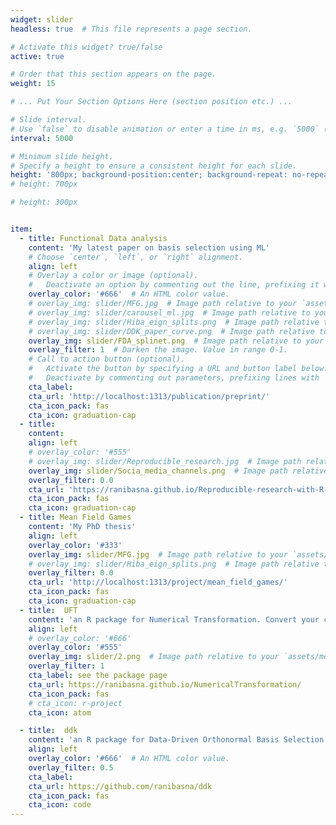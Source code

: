 ```yaml
---
widget: slider
headless: true  # This file represents a page section.

# Activate this widget? true/false
active: true

# Order that this section appears on the page.
weight: 15

# ... Put Your Section Options Here (section position etc.) ...

# Slide interval.
# Use `false` to disable animation or enter a time in ms, e.g. `5000` (5s).
interval: 5000

# Minimum slide height.
# Specify a height to ensure a consistent height for each slide.
height: '800px; background-position:center; background-repeat: no-repeat; background-size: cover'
# height: 700px

# height: 300px


item:
  - title: Functional Data analysis
    content: 'My latest paper on basis selection using ML'
    # Choose `center`, `left`, or `right` alignment.
    align: left
    # Overlay a color or image (optional).
    #   Deactivate an option by commenting out the line, prefixing it with `#`.
    overlay_color: '#666'  # An HTML color value.
    # overlay_img: slider/MFG.jpg  # Image path relative to your `assets/media/` folder
    # overlay_img: slider/carousel_ml.jpg  # Image path relative to your `assets/media/` folder
    # overlay_img: slider/Hiba_eign_splits.png  # Image path relative to your `assets/media/` folder
    # overlay_img: slider/DDK_paper_curve.png  # Image path relative to your `assets/media/` folder
    overlay_img: slider/FDA_splinet.png  # Image path relative to your `assets/media/` folder
    overlay_filter: 1  # Darken the image. Value in range 0-1.
    # Call to action button (optional).
    #   Activate the button by specifying a URL and button label below.
    #   Deactivate by commenting out parameters, prefixing lines with `#`.
    cta_label:
    cta_url: 'http://localhost:1313/publication/preprint/'
    cta_icon_pack: fas
    cta_icon: graduation-cap
  - title:
    content:
    align: left
    # overlay_color: '#555'
    # overlay_img: slider/Reproducible_research.jpg  # Image path relative to your `assets/media/` folder
    overlay_img: slider/Socia_media_channels.png  # Image path relative to your `assets/media/` folder
    overlay_filter: 0.0
    cta_url: 'https://ranibasna.github.io/Reproducible-research-with-R-/'
    cta_icon_pack: fas
    cta_icon: graduation-cap
  - title: Mean Field Games
    content: 'My PhD thesis'
    align: left
    overlay_color: '#333'
    overlay_img: slider/MFG.jpg  # Image path relative to your `assets/media/` folder
    # overlay_img: slider/Hiba_eign_splits.png  # Image path relative to your `assets/media/` folder
    overlay_filter: 0.0
    cta_url: 'http://localhost:1313/project/mean_field_games/'
    cta_icon_pack: fas
    cta_icon: graduation-cap
  - title:  UFT
    content: 'an R package for Numerical Transformation. Convert your categorical data to numerical using this package'
    align: left
    # overlay_color: '#666'
    overlay_color: '#555'
    overlay_img: slider/2.png  # Image path relative to your `assets/media/` folder
    overlay_filter: 1
    cta_label: see the package page
    cta_url: https://ranibasna.github.io/NumericalTransformation/
    cta_icon_pack: fas
    # cta_icon: r-project
    cta_icon: atom

  - title:  ddk
    content: 'an R package for Data-Driven Orthonormal Basis Selection using Machine Learning'
    align: left
    overlay_color: '#666'  # An HTML color value.
    overlay_filter: 0.5
    cta_label:
    cta_url: https://github.com/ranibasna/ddk
    cta_icon_pack: fas
    cta_icon: code
---
```

